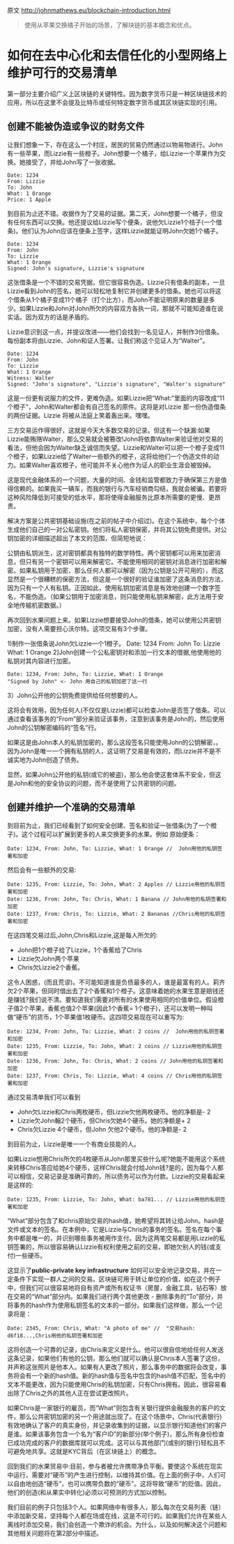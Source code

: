 原文  http://johnmathews.eu/blockchain-introduction.html
> 使用从苹果交换橘子开始的场景，了解块链的基本概念和优点。

# 如何在去中心化和去信任化的小型网络上维护可行的交易清单

第一部分主要介绍广义上区块链的关键特性。因为数字货币只是一种区块链技术的应用，所以在这里不会提及比特币或任何特定数字货币或其区块链实现的引用。

## 创建不能被伪造或争议的财务文件
让我们想象一下，存在这么一个村庄，居民的贸易仍然通过以物易物进行。John有一些苹果，而Lizzie有一些橙子。John想要一个橘子，给Lizzie一个苹果作为交换。她接受了，并给John写了一张收据。

```
Date: 1234
From: Lizzie
To: John    
What: 1 Orange  
Price: 1 Apple
```

到目前为止还不错。收据作为了交易的证据。第二天，John想要一个橘子，但没有任何东西可以交换。他还提议给Lizzie写个便条，说他欠Lizzie1个桔子(一个借条)。他们认为John应该在便条上签字，这样Lizzie就能证明John欠她1个橘子。

```
Date: 1234
From: John
To: Lizzie
What: 1 Orange
Signed: John's signature, Lizzie's signature
```

这张借条是一个不错的交易凭据，但它很容易伪造。Lizzie只有借条的副本，一旦Lizzie看到John的签名，她可以轻松地复制它并创建更多的借条。她也可以将这个借条从1个橘子变成11个橘子（打个比方），而John不能证明原来的数量是多少。如果Lizzie和John对John所欠的内容双方各执一词，那就不可能知道谁在说实话。因为双方的话是矛盾的。

Lizzie意识到这一点，并提议改进——他们会找到一名见证人，并制作3份借条。每份副本将由Lizzie、John和证人签署。让我们称这个见证人为“Walter”。

```
Date: 1234
From: John
To: Lizzie
What: 1 Orange
Witness: Walter
Signed: "John's signature", "Lizzie's signature", "Walter's signature"
```

这是一份更有说服力的文件，更难伪造。如果Lizzie把“What:”里面的内容改成“11个橙子”，John和Walter都会有自己签名的原件。这将是对Lizzie 那一份伪造借条的两份证据。Lizzie 将被从法庭上笑着轰出来。嘿嘿。

三方交易运作得很好，这就是今天大多数交易的记录。但这有一个缺漏:如果Lizzie能贿赂Walter，那么交易就会被篡改!John将依靠Walter来验证他对交易的看法，但他会因为Walter缺乏诚信而失望。Lizzie和Walter可以把一个橙子变成11个橙子，如果Lizzie给了Walter一些额外的橙子，这将给他们一个伪造文件的动力。如果Walter喜欢橙子，他可能并不关心他作为证人的职业生涯会被毁掉。

这是现代金融体系的一个问题，大量的时间、金钱和监管都致力于确保第三方是值得信赖的。如果我买一辆车，而我的银行与汽车经销商勾结，我就会被骗。若要将这种风险降低到可接受的低水平，那将使得金融服务比原本所需要的更慢、更昂贵。

解决方案是公共密钥基础设施(在之前的帖子中介绍过)。在这个系统中，每个个体生成他们自己的一对公私密钥。他们将私人密钥保密，并将其公钥免费提供。对公钥加密的详细描述超出了本文的范围，但简短地说：

公钥由私钥派生，这对密钥都具有独特的数学特性。两个密钥都可以用来加密消息，但只有另一个密钥可以用来解密它。不能使用相同的密钥对消息进行加密和解密。如果私钥用于加密，那么任何人都可以解密（因为公钥是公开可用的），而这显然是一个很糟糕的保密方法，但这是一个很好的验证谁加密了这条消息的方法，因为只有一个人有私钥。正因如此，使用私钥加密消息是有效地创建一个数字签名，不能伪造。（如果公钥用于加密消息，则只能使用私钥来解密，此方法用于安全地传输机密数据。）

再次回到水果问题上来。如果Lizzie想要接受John的借条，她可以使用公共密钥加密，没有人需要担心沃尔特。这项交易有3个步骤。

1)制作一张借条说John欠Lizzie一个1橙子。
Date: 1234 From: John To: Lizzie What: 1 Orange
2]John创建一个公私密钥对和添加一行文本的借据,他使用他的私钥对其内容进行加密。


```
Date: 1234, From: John, To: Lizzie, What: 1 Orange
"Signed by John" <- John 用自己的私钥加密了这一行
```

3）John公开他的公钥免费提供给任何想要的人。

这将会有效用，因为任何人(不仅仅是Lizzie)都可以检查John是否签了借条。可以通过查看该事务的“From”部分来验证该事务，注意到该事务是John的，然后使用John的公钥解密编码的“签名”行。

如果这是由John本人的私钥加密的，那么这段签名只能使用John的公钥解密，。因为John是唯一一个拥有私钥的人，这证明了交易是有效的，而Lizzie并不是不诚实地为John创造了债务。

显然，如果John公开他的私钥(或它的被盗)，那么他会使这套体系不安全，但这是John和他的安全协议的问题，而不是使用了公共密钥的问题。

## 创建并维护一个准确的交易清单
到目前为止，我们已经看到了如何安全创建、签名和验证一张借条(为了一个橙子)。这个过程可以扩展到更多的人来交换更多的水果。例如
原始便条：

```
Date: 1234, From: John, To: Lizzie, What: 1 Orange //  John用他的私钥签署和加密
```

然后会有一些额外的交易:

```
Date: 1235, From: Lizzie, To: John, What: 2 Apples // Lizzie用他的私钥签署和加密
Date: 1236, From: John, To: Chris, What: 1 Banana // John用他的私钥签署和加密
Date: 1237, From: Chris, To: Lizzie, What: 2 Bananas //Chris用他的私钥签署和加密
```

在这四笔交易过后,John,Chris和Lizzie,这是每人所欠的:
- John把1个橙子给了Lizzie，1个香蕉给了Chris
- Lizzie欠John两个苹果
- Chris欠Lizzie2个香蕉。

这令人困惑，(而且荒谬)。不可能知道谁是负债最多的人，谁是最富有的人。莉齐欠2个苹果，但同时借出去了2个香蕉和1个橙子。这意味着她的水果生意是赔钱还是赚钱?我们说不清。要知道我们需要对所有的水果使用相同的价值单位。假设橙子值2个苹果，香蕉也值2个苹果(因此1个香蕉= 1个橙子)，还可以发明一种叫做“硬币”的货币，1个苹果值1枚硬币。这四项交易现在可以重写为:

```
Date: 1234, From: John, To: Lizzie, What: 2 coins //  John用他的私钥签署和加密
Date: 1235, From: Lizzie, To: John, What: 2 coins // Lizzie用他的私钥签署和加密
Date: 1236, From: John, To: Chris, What: 2 coins // John用他的私钥签署和加密
Date: 1237, From: Chris, To: Lizzie, What: 4 coins // Chris用他的私钥签署和加密
```

通过交易清单我们可以看到
- John欠Lizzie和Chris两枚硬币，但Lizzie欠他两枚硬币。他的净额是- 2
- Lizzie欠John翰2个硬币，但Chris欠她4个硬币。她的净额是+ 2
- Chris欠Lizzie 4个硬币，但John 欠他2个硬币。他的净额是- 2

到目前为止，Lizzie是唯一一个有商业技能的人。

如果Lizzie想用Chris所欠的4枚硬币从John那里买些什么呢?她能不能用这个系统来转移Chris答应给她4个硬币，这样Chris就会付给John钱?是的，因为每个人都可以相信，交易记录是准确可靠的，所以债务可以作为付款。Lizzie的交易看起来是这样的:

```
Date: 1235, From: Lizzie, To: John, What: ba781... // Lizzie用他的私钥签署和加密
```
“What”部分包含了和chris原始交易的hash值，她希望将其转让给John。hash是文件或文本的签名。在本例中，它是Lizzie与Chris的事务的签名。签名在每个事务中都是唯一的，并识别哪些事务被用作支付。因为这两笔交易都是用Lizzie的私钥签署的，所以很容易确认Lizzie有权利使用之前的交易，即她欠别人的钱(或支付)一些硬币。

这显示了**public-private key infrastructure** 如何可以安全地记录交易，并在一定条件下实现一群人之间的交易。区块链可用于转让单位的价值，如在这个例子中，但我们可以很容易地将自有资产或所有权证书（房屋，金融工具，钻石等）放在交易的“What”部分内。如果我们进行两个其他更改 - 删除事务的“To”部分，并将事务的hash作为使用私钥签名的文本的一部分。如果我们这样做，那么一个记录将是：

```
Date: 2345, From: Chris, What: "A photo of me" //  "交易hash: d6f18...,Chris用他的私钥签署和加密
```

这将创造一个可靠的记录，由Chris来定义是什么。他可以很自信地给任何人发送这条记录，如果他们有他的公钥，那么他们就可以确认是Chris本人签署了这份，并声称这张照片是他本人。如果有人更改了照片，那么事务中的数据将会改变，事务将会有一个新的hash值。新的hash值与签名中包含的hash值不匹配，签名中的文本不能更改，因为只能使用Chris的私钥加密，只有Chris拥有。因此，很容易看出除了Chris之外的其他人正在尝试更改照片。


如果Chris是一家银行的雇员，而“What”则包含有关银行提供金融服务的客户的文件，那么公共密钥加密的另一个用途就出现了。在这个场景中，Chris(代表银行)有效地确认了客户的真实身份，并记录收集到的证据，以显示银行知道他们的客户是谁。如果该事务包含一个名为“客户ID”的新部分(举个例子)，那么所有身份检查已成功完成的客户的数据库就可以完成。这可以与其他部门(或别的银行)轻松且不可避免地共享。这就是KYC背后（在区块链上）的概念。

回到我们的水果贸易中:目前，参与者被允许携带净负平衡。要使这个系统在现实中运行，需要对“硬币”的产生进行控制，以维持其价值。在上面的例子中，人们可以自由地创造“硬币”，也可以携带负数的“硬币”。这将导致“硬币”的贬值。因此，他们的创造(和从果实中转化)必须以可预测的方式加以控制。

我们目前的例子只包括3个人。如果网络中有很多人，那么每次在交易列表（链）中添加新交易，坚持每个人都在场或在线，这是不可行的。如果我们允许在某些人离线时添加交易，我们会创造一个欺诈的机会。为什么，以及如何解决这个问题和其他相关问题将在第2部分中描述。

